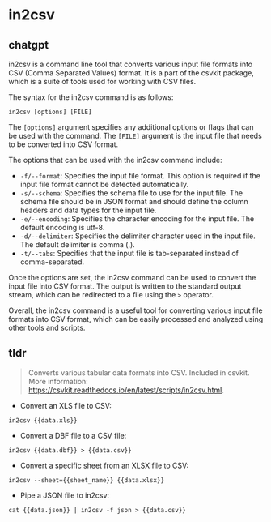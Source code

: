 # in2csv 
## chatgpt 
in2csv is a command line tool that converts various input file formats into CSV (Comma Separated Values) format. It is a part of the csvkit package, which is a suite of tools used for working with CSV files.

The syntax for the in2csv command is as follows:

```
in2csv [options] [FILE]
```

The `[options]` argument specifies any additional options or flags that can be used with the command. The `[FILE]` argument is the input file that needs to be converted into CSV format.

The options that can be used with the in2csv command include:

- `-f/--format`: Specifies the input file format. This option is required if the input file format cannot be detected automatically.
- `-s/--schema`: Specifies the schema file to use for the input file. The schema file should be in JSON format and should define the column headers and data types for the input file.
- `-e/--encoding`: Specifies the character encoding for the input file. The default encoding is utf-8.
- `-d/--delimiter`: Specifies the delimiter character used in the input file. The default delimiter is comma (,).
- `-t/--tabs`: Specifies that the input file is tab-separated instead of comma-separated.

Once the options are set, the in2csv command can be used to convert the input file into CSV format. The output is written to the standard output stream, which can be redirected to a file using the `>` operator.

Overall, the in2csv command is a useful tool for converting various input file formats into CSV format, which can be easily processed and analyzed using other tools and scripts. 

## tldr 
 
> Converts various tabular data formats into CSV.
> Included in csvkit.
> More information: <https://csvkit.readthedocs.io/en/latest/scripts/in2csv.html>.

- Convert an XLS file to CSV:

`in2csv {{data.xls}}`

- Convert a DBF file to a CSV file:

`in2csv {{data.dbf}} > {{data.csv}}`

- Convert a specific sheet from an XLSX file to CSV:

`in2csv --sheet={{sheet_name}} {{data.xlsx}}`

- Pipe a JSON file to in2csv:

`cat {{data.json}} | in2csv -f json > {{data.csv}}`
